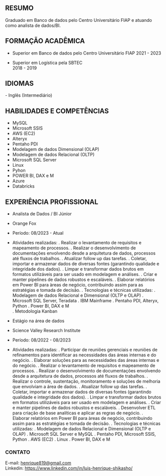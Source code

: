 ## RESUMO
Graduado em Banco de dados pelo Centro Universitário FIAP e atuando como analista de dados/BI.

## FORMAÇÃO ACADÊMICA
- Superior em Banco de dados pelo Centro Universitário FIAP
2021 - 2023

- Superior em Logística pela SBTEC                                          
2018 - 2019

## IDIOMAS
​- Inglês (Intermediário)

## HABILIDADES E COMPETÊNCIAS
- MySQL
- Microsoft SSIS
- AWS (EC2)
- Alteryx
- Pentaho PDI
- Modelagem de dados Dimensional (OLAP)
- Modelagem de dados Relacional (OLTP)
- Microsoft SQL Server 
- Linux
- Pyhon
- POWER BI, DAX e M
- Azure
- Databricks

## EXPERIÊNCIA PROFISSIONAL
- Analista de Dados / BI Júnior                                                       ​ 
- Orange Fox            
- Período: 08/2023 - Atual
- Atividades realizadas:
. Realizar o levantamento de requisitos e mapeamento de processos.
. Realizar o desenvolvimento de documentações envolvendo desde a arquitetura de dados, processos até fluxos de trabalhos.
. Atualizar follow up das tarefas.
. Coletar, importar e armazenar dados de diversas fontes (garantindo qualidade e integridade dos dados).
. Limpar e transformar dados brutos em formatos utilizáveis para ser usado em modelagem e análises.
. Criar e manter pipelines de dados robustos e escaláveis.
. Elaborar relatórios em Power BI para àreas de negócio, contribuindo assim para as estratégias e tomada de decisão.
. Tecnologias e técnicas utilizadas:
. Modelagem de dados Relacional e Dimensional (OLTP e OLAP)
. Microsoft SQL Server, Teradata
. IBM Mainframe 
. Pentaho PDI, Alteryx, Python
. Power BI, DAX e M           
. Metodologia Kanban      
                              
- Estágio na área de dados                                                  
- Science Valley Research Institute            
- Período: 08/2022 - 08/2023
- Atividades realizadas:
. Participar de reuniões gerenciais e reuniões de refinamentos para identificar as necessidades das áreas internas e do negócio.
. Elaborar soluções para as necessidades das áreas internas e do negócio.
. Realizar o levantamento de requisitos e mapeamento de processos.
. Realizar o desenvolvimento de documentações envolvendo desde a arquitetura de dados, processos até fluxos de trabalhos.
. Realizar o controle, sustentação, monitoramento e soluções de melhoria que envolviam a área de dados.
. Atualizar follow up das tarefas.
. Coletar, importar e armazenar dados de diversas fontes (garantindo qualidade e integridade dos dados).
. Limpar e transformar dados brutos em formatos utilizáveis para ser usado em modelagem e análises.
. Criar e manter pipelines de dados robustos e escaláveis.
. Desenvolver ETL para criação de base analíticas e aplicar as regras de negócio.
. Elaborar relatórios em Power BI para àreas de negócio, contribuindo assim para as estratégias e tomada de decisão.
. Tecnologias e técnicas utilizadas:
. Modelagem de dados Relacional e Dimensional (OLTP e OLAP)
. Microsoft SQL Server e MySQL
. Pentaho PDI, Microsoft SSIS, Python
. AWS (EC2)
. Linux
. Power BI, DAX e M

### CONTATO
E-mail: henrique819@gmail.com   
Linkedin: https://www.linkedin.com/in/luis-henrique-shikasho/
